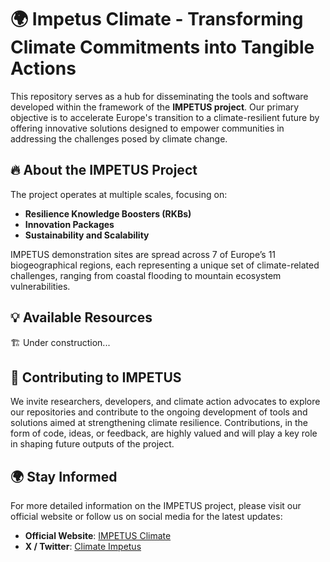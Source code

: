 # 🌍 Impetus Climate - Transforming Climate Commitments into Tangible Actions

This repository serves as a hub for disseminating the tools and software developed within the framework of the **IMPETUS project**. Our primary objective is to accelerate Europe's transition to a climate-resilient future by offering innovative solutions designed to empower communities in addressing the challenges posed by climate change.

## 🔥 About the IMPETUS Project

The project operates at multiple scales, focusing on:

- **Resilience Knowledge Boosters (RKBs)**
- **Innovation Packages**
- **Sustainability and Scalability**

IMPETUS demonstration sites are spread across 7 of Europe’s 11 biogeographical regions, each representing a unique set of climate-related challenges, ranging from coastal flooding to mountain ecosystem vulnerabilities.

## 💡 Available Resources

🏗️ Under construction...


## 🤝 Contributing to IMPETUS

We invite researchers, developers, and climate action advocates to explore our repositories and contribute to the ongoing development of tools and solutions aimed at strengthening climate resilience. Contributions, in the form of code, ideas, or feedback, are highly valued and will play a key role in shaping future outputs of the project.

## 🌍 Stay Informed

For more detailed information on the IMPETUS project, please visit our official website or follow us on social media for the latest updates:

- **Official Website**: [IMPETUS Climate](https://climate-impetus.eu/)
- **X / Twitter**: [Climate Impetus](https://x.com/climateimpetus)